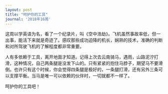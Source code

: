 ```yaml
---
layout: post
title: "呵护你的工具"
journal: '2018年16周'
---
```


这周以学英语为名，看了一个纪录片，叫《空中浩劫》。飞机虽然事故率低，但一出事，能活下来就是奇迹了。感叹那些成功迫降的机长，娴熟的技术，准确的判断和对所驾驶飞机的了解程度都非常重要。

人有多依赖于工具，离开地面才知道。记得上次去云南骑马，遇雨，山路泥泞打滑，这种情况，自己两条腿是没发下山的。只有紧紧的抱住马脖子，期望马不要滑倒。也许只有这个时候，你会觉得四条腿是极好的，一条腿打滑，还有另外三条可以支撑平衡。当马是唯一可以依赖的伙伴时，一切就都不一样了。

呵护你的工具吧！